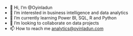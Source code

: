 - 👋 Hi, I’m @Oyinladun
- 👀 I’m interested in business intelligence and data analytics
- 🌱 I’m currently learning Power BI, SQL, R and Python
- 💞️ I’m looking to collaborate on data projects
- 📫 How to reach me analytics@oyinladun.com

<!---
Oyinladun/Oyinladun is a ✨ special ✨ repository because its `README.md` (this file) appears on your GitHub profile.
You can click the Preview link to take a look at your changes.
--->
